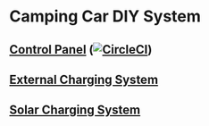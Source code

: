 # Camping Car DIY System

## [Control Panel](control-panel#readme) ([![CircleCI](https://dl.circleci.com/status-badge/img/null/FC-Consulting/camping-car-diy-system/tree/main.svg?style=svg)](https://dl.circleci.com/status-badge/redirect/null/FC-Consulting/camping-car-diy-system/tree/main))
## [External Charging System](external-charging-system#readme)
## [Solar Charging System](solar-charging-system#readme)
